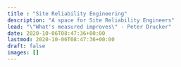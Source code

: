 ```yaml
---
title : "Site Reliability Engineering"
description: "A space for Site Reliability Engineers"
lead: "\"What's measured improves\" - Peter Drucker"
date: 2020-10-06T08:47:36+00:00
lastmod: 2020-10-06T08:47:36+00:00
draft: false
images: []
---
```

